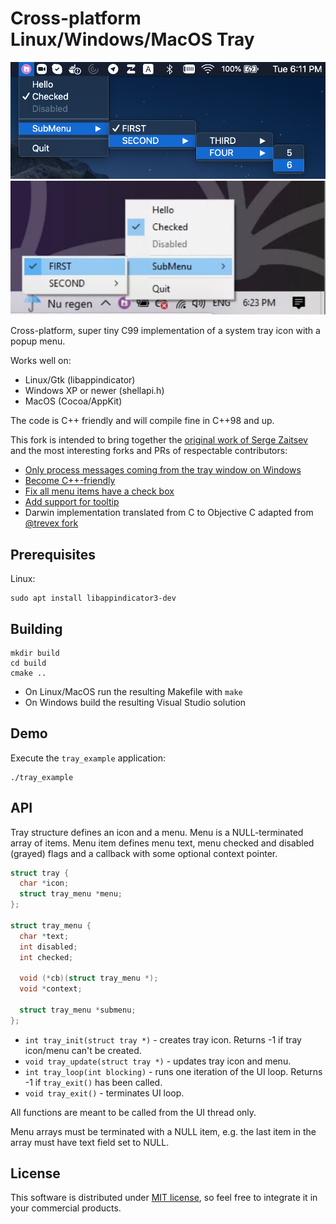 # Cross-platform Linux/Windows/MacOS Tray

<img src="screenshot_macosx.png">

<img src="screenshot_windows.png">

Cross-platform, super tiny C99 implementation of a system tray icon with a popup menu.

Works well on:

* Linux/Gtk (libappindicator)
* Windows XP or newer (shellapi.h)
* MacOS (Cocoa/AppKit)

The code is C++ friendly and will compile fine in C++98 and up.

This fork is intended to bring together the [original work of Serge Zaitsev](https://github.com/zserge/tray) and the most interesting forks and PRs of respectable contributors:

* [Only process messages coming from the tray window on Windows](https://github.com/zserge/tray/pull/18)
* [Become C++-friendly](https://github.com/zserge/tray/pull/16)
* [Fix all menu items have a check box](https://github.com/zserge/tray/pull/11)
* [Add support for tooltip](https://github.com/zserge/tray/pull/11)
* Darwin implementation translated from C to Objective C adapted from [@trevex fork](https://github.com/trevex/tray)

## Prerequisites

Linux:

```
sudo apt install libappindicator3-dev
```

## Building

```
mkdir build
cd build
cmake ..
```

* On Linux/MacOS run the resulting Makefile with `make`
* On Windows build the resulting Visual Studio solution

## Demo

Execute the `tray_example` application:

```
./tray_example
```

## API

Tray structure defines an icon and a menu.
Menu is a NULL-terminated array of items.
Menu item defines menu text, menu checked and disabled (grayed) flags and a
callback with some optional context pointer.

```c
struct tray {
  char *icon;
  struct tray_menu *menu;
};

struct tray_menu {
  char *text;
  int disabled;
  int checked;

  void (*cb)(struct tray_menu *);
  void *context;

  struct tray_menu *submenu;
};
```

* `int tray_init(struct tray *)` - creates tray icon. Returns -1 if tray icon/menu can't be created.
* `void tray_update(struct tray *)` - updates tray icon and menu.
* `int tray_loop(int blocking)` - runs one iteration of the UI loop. Returns -1 if `tray_exit()` has been called.
* `void tray_exit()` - terminates UI loop.

All functions are meant to be called from the UI thread only.

Menu arrays must be terminated with a NULL item, e.g. the last item in the
array must have text field set to NULL.

## License

This software is distributed under [MIT license](http://www.opensource.org/licenses/mit-license.php),
 so feel free to integrate it in your commercial products.

